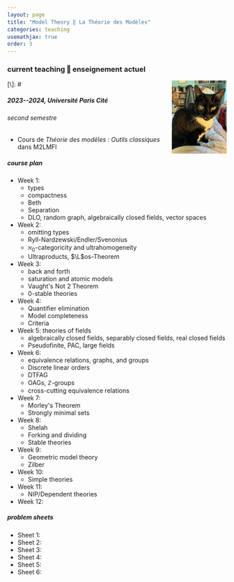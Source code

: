 ```yaml
---
layout: page
title: "Model Theory ‖ La Théorie des Modèles"
categories: teaching
usemathjax: true
order: 3
---
```


### current teaching ‖ enseignement actuel

[\\]: # <img src="/IMAGES/tilly.jpeg" width="25%" style="float:right;">

##### 2023--2024, Université Paris Cité
###### second semestre
- Cours de _Théorie des modèles : Outils classiques_ dans M2LMFI

##### course plan

- Week 1:
	- types
	- compactness
	- Beth
	- Separation
	- DLO, random graph, algebraically closed fields, vector spaces
- Week 2:
	- omitting types
	- Ryll-Nardzewski/Endler/Svenonius
	- $\aleph_{0}$-categoricity and ultrahomogeneity
	- Ultraproducts, $\L$os-Theorem 
- Week 3:
	- back and forth
	- saturation and atomic models
	- Vaught's Not $2$ Theorem
	- $0$-stable theories
- Week 4:
	- Quantifier elimination
	- Model completeness
	- Criteria
- Week 5: theories of fields
	- algebraically closed fields, separably closed fields, real closed fields
	- Pseudofinite, PAC, large fields
- Week 6:
	- equivalence relations, graphs, and groups
	- Discrete linear orders
	- DTFAG
	- OAGs, $\mathbb{Z}$-groups
	- cross-cutting equivalence relations
- Week 7:
	- Morley's Theorem
	- Strongly minimal sets
- Week 8:
	- Shelah
	- Forking and dividing
	- Stable theories
- Week 9:
	- Geometric model theory
	- Zilber
- Week 10:
	- Simple theories
- Week 11:
	- NIP/Dependent theories
- Week 12:

##### problem sheets

- Sheet 1:
- Sheet 2:
- Sheet 3:
- Sheet 4:
- Sheet 5:
- Sheet 6:


[contact]: ./contact
[UPC]:  https://u-paris.fr/
[IMJ-PRG]: https://u-paris.fr/
[LM]:   https://www.imj-prg.fr/lm/
[GeoMod]: https://home.mathematik.uni-freiburg.de/palacin/GeoMod/
[JSL]:  https://msp.org/mt/
[Model Theory]: https://msp.org/mt/
[first issue]:  https://msp.org/mt/
